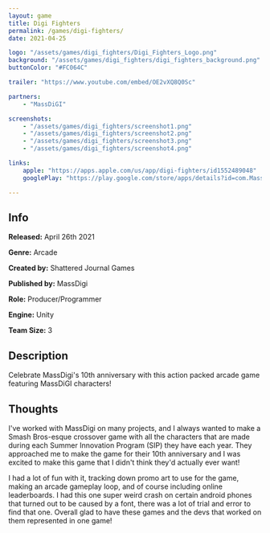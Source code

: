 ```yaml
---
layout: game
title: Digi Fighters
permalink: /games/digi-fighters/
date: 2021-04-25

logo: "/assets/games/digi_fighters/Digi_Fighters_Logo.png"
background: "/assets/games/digi_fighters/digi_fighters_background.png"
buttonColor: "#FC064C"

trailer: "https://www.youtube.com/embed/OE2vXQ8Q0Sc"

partners:
    - "MassDiGI"

screenshots:
    - "/assets/games/digi_fighters/screenshot1.png"
    - "/assets/games/digi_fighters/screenshot2.png"
    - "/assets/games/digi_fighters/screenshot3.png"
    - "/assets/games/digi_fighters/screenshot4.png"

links:
    apple: "https://apps.apple.com/us/app/digi-fighters/id1552489048"
    googlePlay: "https://play.google.com/store/apps/details?id=com.MassDiGI.MassDiGIFighters"

---
```


## Info
  <p><strong>Released:</strong> April 26th 2021 </p>
  <p><strong>Genre:</strong> Arcade </p>
  <p><strong>Created by:</strong> Shattered Journal Games </p>
  <p><strong>Published by:</strong> MassDigi </p>
  <p><strong>Role:</strong> Producer/Programmer </p>
  <p><strong>Engine:</strong> Unity </p>
  <p><strong>Team Size:</strong> 3 </p>

## Description
Celebrate MassDigi's 10th anniversary with this action packed arcade game featuring MassDiGI characters!

## Thoughts
  I've worked with MassDigi on many projects, and I always wanted to make a Smash Bros-esque crossover game with all the characters that are made during each Summer Innovation Program (SIP) they have each year. They approached me to make the game for their 10th anniversary and I was excited to make this game that I didn't think they'd actually ever want!
<p>
  I had a lot of fun with it, tracking down promo art to use for the game, making an arcade gameplay loop, and of course including online leaderboards. I had this one super weird crash on certain android phones that turned out to be caused by a font, there was a lot of trial and error to find that one. Overall glad to have these games and the devs that worked on them represented in one game!
</p>